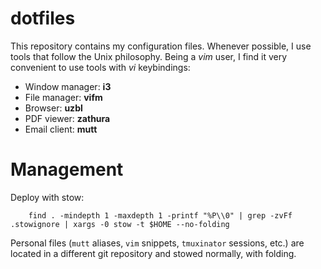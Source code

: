 # dotfiles
This repository contains my configuration files.
Whenever possible, I use tools that follow the Unix philosophy.
Being a *vim* user, I find it very convenient to use tools with *vi* keybindings:

+ Window manager: **i3**
+ File manager: **vifm**
+ Browser: **uzbl**
+ PDF viewer: **zathura**
+ Email client: **mutt**

# Management
Deploy with stow:

```
    find . -mindepth 1 -maxdepth 1 -printf "%P\\0" | grep -zvFf .stowignore | xargs -0 stow -t $HOME --no-folding
```

Personal files (`mutt` aliases, `vim` snippets, `tmuxinator` sessions, etc.) are located in a different git repository and stowed normally, with folding.
